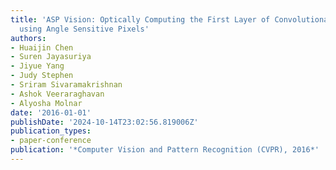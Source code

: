 ```yaml
---
title: 'ASP Vision: Optically Computing the First Layer of Convolutional Neural Networks
  using Angle Sensitive Pixels'
authors:
- Huaijin Chen
- Suren Jayasuriya
- Jiyue Yang
- Judy Stephen
- Sriram Sivaramakrishnan
- Ashok Veeraraghavan
- Alyosha Molnar
date: '2016-01-01'
publishDate: '2024-10-14T23:02:56.819006Z'
publication_types:
- paper-conference
publication: '*Computer Vision and Pattern Recognition (CVPR), 2016*'
---
```

